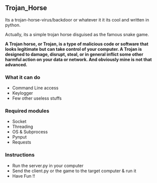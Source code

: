 ## Trojan_Horse
Its a trojan-horse-virus/backdoor or whatever it it its cool and written in python.

Actually, its a simple trojan horse disguised as the famous snake game.

**A Trojan horse, or Trojan, is a type of malicious code or software that looks legitimate but can take control of your computer. A Trojan is designed to damage, disrupt, steal, or in general inflict some other harmful action on your data or network. And obviously mine is not that advanced.**

### What it can do
- Command Line access
- Keylogger
- Few other useless stuffs

### Required modules
- Socket
- Threading
- OS & Subprocess
- Pynput
- Requests

### Instructions
- Run the server.py in your computer
- Send the client.py or the game to the target computer & run it
- Have Fun !!
